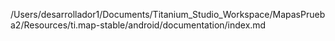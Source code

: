 /Users/desarrollador1/Documents/Titanium_Studio_Workspace/MapasPrueba2/Resources/ti.map-stable/android/documentation/index.md